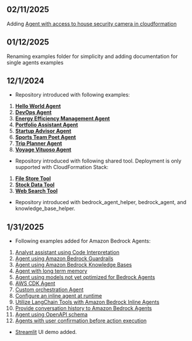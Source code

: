 ## 02/11/2025

Adding [Agent with access to house security camera in cloudformation](/examples/agents/connected-house-agent/)

## 01/12/2025

Renaming examples folder for simplicity and adding documentation for single agents examples

## 12/1/2024

- Repository introduced with following examples:

1. **[Hello World Agent](/examples/multi_agent_collaboration/00_hello_world_agent/)**
2. **[DevOps Agent](/examples/multi_agent_collaboration/devops_agent/)**
3. **[Energy Efficiency Management Agent](/examples/multi_agent_collaboration/energy_efficiency_management_agent/)**
4. **[Portfolio Assistant Agent](/examples/multi_agent_collaboration/portfolio_assistant_agent/)**
5. **[Startup Advisor Agent](/examples/multi_agent_collaboration/startup_advisor_agent/)**
6. **[Sports Team Poet Agent](/examples/multi_agent_collaboration/team_poems_agent/)**
7. **[Trip Planner Agent](/examples/multi_agent_collaboration/trip_planner_agent/)**
8. **[Voyage Vituoso Agent](/examples/multi_agent_collaboration/voyage_virtuoso_agent/)**

- Repository introduced with following shared tool. Deployment is only supported with CloudFormation Stack:

1. **[File Store Tool](/src/shared/file_store/)**
2. **[Stock Data Tool](/src/shared/stock_data/)**
3. **[Web Search Tool](/src/shared/web_search/)**

- Repository introduced with bedrock_agent_helper, bedrock_agent, and knowledge_base_helper.

## 1/31/2025

- Following examples added for Amazon Bedrock Agents:

1. [Analyst assistant using Code Interpretation](/examples/agents/agent_with_code_interpretation/)
2. [Agent using Amazon Bedrock Guardrails](/examples/agents/agent_with_guardrails_integration/)
3. [Agent using Amazon Bedrock Knowledge Bases](/examples/agents/agent_with_knowledge_base_integration/)
4. [Agent with long term memory](/examples/agents/agent_with_long_term_memory/)
5. [Agent using models not yet optimized for Bedrock Agents](/examples/agents/agent_with_models_not_yet_optimized_for_bedrock_agents/)
6. [AWS CDK Agent](/examples/agents/cdk_agent/)
7. [Custom orchestration Agent](/examples/agents/custom_orchestration_agent/)
8. [Configure an inline agent at runtime](/examples/agents/inline_agent/)
9. [Utilize LangChain Tools with Amazon Bedrock Inline Agents](/examples/agents/langchain_tools_with_inline_agent/)
10. [Provide conversation history to Amazon Bedrock Agents](/examples/agents/manage_conversation_history/)
11. [Agent using OpenAPI schema](/examples/agents/open_api_schema_agent/)
12. [Agents with user confirmation before action execution](/examples/agents/user_confirmation_agents/)

- [Streamlit](/examples/agents_ux/) UI demo added.
